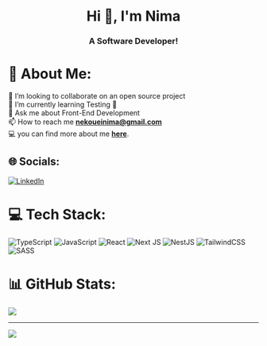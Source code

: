 <h1 align="center">Hi 👋, I'm Nima</h1>
<h3 align="center">A Software Developer!</h3>

# 💫 About Me:
👯 I’m looking to collaborate on an open source project<br>🌱 I’m currently learning Testing 🧪<br>💬 Ask me about Front-End Development<br>📫 How to reach me **nekoueinima@gmail.com**<br>💻 you can find more about me <a href="https://nimanekoueinia.info/">**here**</a>.


## 🌐 Socials:
[![LinkedIn](https://img.shields.io/badge/LinkedIn-%230077B5.svg?logo=linkedin&logoColor=white)](https://linkedin.com/in/nima-nekouei-nia) 

# 💻 Tech Stack:
![TypeScript](https://img.shields.io/badge/typescript-%23007ACC.svg?style=for-the-badge&logo=typescript&logoColor=white) ![JavaScript](https://img.shields.io/badge/javascript-%23323330.svg?style=for-the-badge&logo=javascript&logoColor=%23F7DF1E) ![React](https://img.shields.io/badge/react-%2320232a.svg?style=for-the-badge&logo=react&logoColor=%2361DAFB) ![Next JS](https://img.shields.io/badge/Next-black?style=for-the-badge&logo=next.js&logoColor=white) ![NestJS](https://img.shields.io/badge/nestjs-%23E0234E.svg?style=for-the-badge&logo=nestjs&logoColor=white) ![TailwindCSS](https://img.shields.io/badge/tailwindcss-%2338B2AC.svg?style=for-the-badge&logo=tailwind-css&logoColor=white) ![SASS](https://img.shields.io/badge/SASS-hotpink.svg?style=for-the-badge&logo=SASS&logoColor=white)
# 📊 GitHub Stats:
![](https://github-readme-stats.vercel.app/api/top-langs/?username=nima-ca&theme=dark&hide_border=false&include_all_commits=true&count_private=true&layout=compact)

---
[![](https://visitcount.itsvg.in/api?id=nima-ca&icon=0&color=0)](https://visitcount.itsvg.in)
